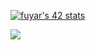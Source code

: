 [![fuyar's 42 stats](https://badge.mediaplus.ma/Kettlebells/fuyar)](https://github.com/oakoudad/badge42)


![](https://komarev.com/ghpvc/?username=furkanvb&style=for-the-badge)

